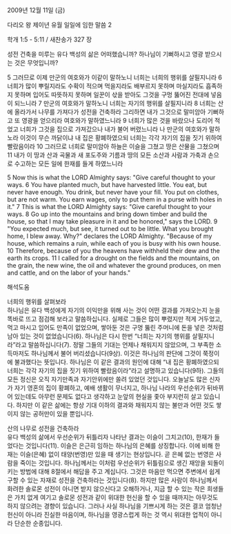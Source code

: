 2009년 12월 11일 (금)

다리오 왕 제이년  유월 일일에 임한 말씀 2



학개 1:5 - 5:11 / 새찬송가 327 장


성전 건축을 미루는 유다 백성의 삶은 어떠했습니까? 
하나님이 기뻐하시고 영광 받으시는 것은 무엇입니까?  

5 그러므로 이제 만군의 여호와가 이같이 말하노니 너희는 너희의 행위를 살필지니라 6 너희가 많이 뿌릴지라도 수확이 적으며 먹을지라도 배부르지 못하며 마실지라도 흡족하지 못하며 입어도 따뜻하지 못하며 일꾼이 삯을 받아도 그것을 구멍 뚫어진 전대에 넣음이 되느니라 7 만군의 여호와가 말하노니 너희는 자기의 행위를 살필지니라 8 너희는 산에 올라가서 나무를 가져다가 성전을 건축하라 그리하면 내가 그것으로 말미암아 기뻐하고 또 영광을 얻으리라 여호와가 말하였느니라  9 너희가 많은 것을 바랐으나 도리어 적었고 너희가 그것을 집으로 가져갔으나 내가 불어 버렸느니라 나 만군의 여호와가 말하노라 이것이 무슨 까닭이냐 내 집은 황폐하였으되 너희는 각각 자기의 집을 짓기 위하여 빨랐음이라 10 그러므로 너희로 말미암아 하늘은 이슬을 그쳤고 땅은 산물을 그쳤으며 11 내가 이 땅과 산과 곡물과 새 포도주와 기름과 땅의 모든 소산과 사람과 가축과 손으로 수고하는 모든 일에 한재를 들게 하였느니라    

5 Now this is what the LORD Almighty says: "Give careful thought to your ways.  6 You have planted much, but have harvested little. You eat, but never have enough. You drink, but never have your fill. You put on clothes, but are not warm. You earn wages, only to put them in a purse with holes in it." 7 This is what the LORD Almighty says: "Give careful thought to your ways. 8 Go up into the mountains and bring down timber and build the house, so that I may take pleasure in it and be honored," says the LORD. 9 "You expected much, but see, it turned out to be little. What you brought home, I blew away. Why?" declares the LORD Almighty. "Because of my house, which remains a ruin, while each of you is busy with his own house. 10 Therefore, because of you the heavens have withheld their dew and the earth its crops. 11 I called for a drought on the fields and the mountains, on the grain, the new wine, the oil and whatever the ground produces, on men and cattle, and on the labor of your hands."

해석도움





너희의 행위를 살펴보라  
하나님은 유다 백성에게 자기의 이익만을 위해 사는 것이 어떤 결과를 가져오는지 눈을 똑바로 뜨고 점검해 보라고 말씀하십니다. 실제로 그들은 많이 뿌렸지만 적게 거두었고, 먹고 마시고 입어도 만족이 없었으며, 쌓아둔 것은 구멍 뚫린 주머니에 돈을 넣은 것처럼 남아 있는 것이 없었습니다(6). 하나님은 다시 한번 “너희는 자기의 행위를 살필지니라”라고 말씀하십니다(7). 정말 그들의 기대는 언제나 채워지지 않았으며, 그 부족한 소득마저도 하나님께서 불어 버리셨습니다(9상). 이것은 하나님의 판단에 그것이 쭉정이에 불과했다는 뜻입니다. 하나님은 이 같은 결과의 원인에 대해 “내 집은 황폐하였으되 너희는 각각 자기의 집을 짓기 위하여 빨랐음이라”라고 설명하고 있습니다(9하). 그들의 모든 정신은 오직 자기만족과 자기안위에만 쏠려 있었던 것입니다. 오늘날도 많은 신자가 자기 영혼의 집이 황폐하고, 예배 생활이 무너지고, 하나님 나라의 우선순위가 뒤바뀌어 있는데도 아무런 문제도 없다고 생각하고 눈앞의 현실을 좇아 부지런히 살고 있습니다. 하지만 이 같은 삶에는 항상 기대 이하의 결과와 채워지지 않는 불만과 어떤 것도 쌓이지 않는 공허만이 있을 뿐입니다.     

산의 나무로 성전을 건축하라  
유다 백성의 삶에서 우선순위가 뒤틀리자 나타난 결과는 이슬이 그치고(10), 한재가 들었다는 것입니다(11). 이슬은 은근히 임하는 하나님의 은혜를 상징합니다. 이에 비해 한재는 이슬(은혜) 없이 태양(번영)만 있을 때 생기는 현상입니다. 곧 은혜 없는 번영은 사람을 죽이는 것입니다. 하나님께서는 이처럼 우선순위가 뒤틀림으로 생긴 재앙을 되돌이키는 방법에 대해 8절에서 해답을 주고 계십니다. 그것은 마음만 먹으면 주변에서 쉽게 구할 수 있는 자재로 성전을 건축하라는 것입니다(8). 하지만 많은 사람이 하나님께서 화려한 솔로몬 성전이 아니면 받지 않으신다고 오해하거나, 지금 할 수 있는 작은 희생들은 가치 없게 여기고 솔로몬 성전과 같이 위대한 헌신을 할 수 있을 때까지는 아무것도 하지 않으려는 경향이 있습니다. 그러나 사실 하나님을 기쁘시게 하는 것은 결코 엄청난 헌신이 아니라 진실한 마음이며, 하나님을 영광스럽게 하는 것 역시 위대한 업적이 아니라 단순한 순종입니다.